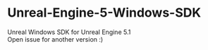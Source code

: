# Unreal-Engine-5-Windows-SDK

Unreal Windows SDK for Unreal Engine 5.1  
Open issue for another version :)
